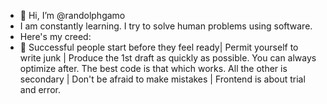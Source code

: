 - 👋 Hi, I’m @randolphgamo
- I am constantly learning. I try to solve human problems using software.
- Here's my creed: 
- 🌱 Successful people start before they feel ready| Permit yourself to write junk | Produce the 1st draft as quickly as possible. You can always optimize after. The best code is that which works. All the other is secondary | Don't be afraid to make mistakes | Frontend is about trial and error.

<!---
randolphgamo/randolphgamo is a ✨ special ✨ repository because its `README.md` (this file) appears on your GitHub profile.
You can click the Preview link to take a look at your changes.
--->
